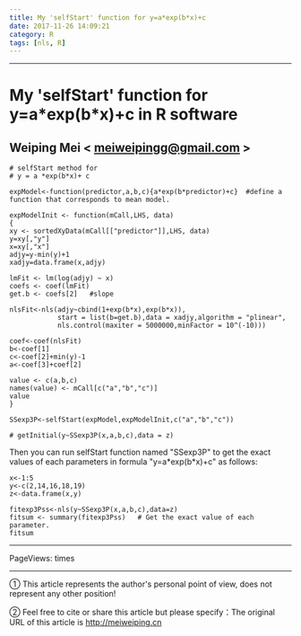 ```yaml
---
title: My 'selfStart' function for y=a*exp(b*x)+c
date: 2017-11-26 14:09:21
category: R
tags: [nls, R]
---
```


---

# My 'selfStart' function for y=a\*exp(b\*x)+c in R software

## Weiping Mei < meiweipingg@gmail.com >



<!-- more -->


    # selfStart method for
    # y = a *exp(b*x)+ c

    expModel<-function(predictor,a,b,c){a*exp(b*predictor)+c}  #define a function that corresponds to mean model.
  
  	expModelInit <- function(mCall,LHS, data)
  	{
    xy <- sortedXyData(mCall[["predictor"]],LHS, data)
    y=xy[,"y"]
    x=xy[,"x"]
    adjy=y-min(y)+1
    xadjy=data.frame(x,adjy)
    
    lmFit <- lm(log(adjy) ~ x)
    coefs <- coef(lmFit)
    get.b <- coefs[2]   #slope
  
    nlsFit<-nls(adjy~cbind(1+exp(b*x),exp(b*x)),
                start = list(b=get.b),data = xadjy,algorithm = "plinear",
                nls.control(maxiter = 5000000,minFactor = 10^(-10)))
    
    coef<-coef(nlsFit)
    b<-coef[1]
    c<-coef[2]+min(y)-1
    a<-coef[3]+coef[2]

    value <- c(a,b,c)
    names(value) <- mCall[c("a","b","c")]
    value
    }
  
    SSexp3P<-selfStart(expModel,expModelInit,c("a","b","c"))
  
    # getInitial(y~SSexp3P(x,a,b,c),data = z)
 

Then you can run selfStart function named "SSexp3P" to get the exact values of each parameters in formula "y=a\*exp(b\*x)+c" as follows:


	x<-1:5
	y<-c(2,14,16,18,19)
	z<-data.frame(x,y)

	fitexp3Pss<-nls(y~SSexp3P(x,a,b,c),data=z)
	fitsum <- summary(fitexp3Pss)   # Get the exact value of each parameter.
	fitsum




---

<span id="busuanzi_container_page_pv">
PageViews: <span id="busuanzi_value_page_pv"></span> times
</span>

---

① This article represents the author's personal point of view, does not represent any other position!

② Feel free to cite or share this article but please specify：The original URL of this article is http://meiweiping.cn